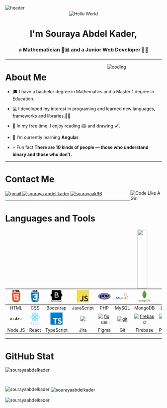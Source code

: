 <img src="https://user-images.githubusercontent.com/112479742/212114962-bd4684c2-1430-47dc-85e2-1fba684375a4.jpg" alt="header" width="100%" height="400px"/>
<div align="center">
<img src="https://user-images.githubusercontent.com/112479742/212116249-748f5e08-549e-46b3-85c0-e4888d5a818a.jpg" alt="Hello World" width="40%" height="100px" align="center"/>
</div>

<h1 align="center"> I'm Souraya Abdel Kader, </h1>
<h3 align="center"> a Mathematician 📐📊 and a Junior Web Developer 👩‍💻 </h3>

-----
<img width="35%" align="right" src="https://user-images.githubusercontent.com/112479742/212322981-8bc3ff9e-0980-4586-9209-c6a452764b23.jpg" alt="coding" />

<h1> About Me </h1>

- 🎓 I have a bachelor degree in Mathematics and a Master 1 degree in Education.

- 💻 I developed my interest in programing and learned new languages, frameworks and libraries.👩‍💻

- 🧩 In my free time, I enjoy reading 🕮 and drawing 🖌️.

- 🌱 I’m currently learning **Angular**.

- ⚡ Fun fact **There are 10 kinds of people — those who understand binary and those who don’t.**

-----

<h1> Contact Me </h1>


<img align="right" width="20%" src="https://user-images.githubusercontent.com/112479742/212481467-12689140-f63d-4e8f-b5dd-26a71f44177c.jpg" alt="Code Like A Girl" />
 <p align="left"> 
<a href="mailto:sourayaabdelkader@gmail.com" target="blank"><img align="center" height="30" width="40" src="https://th.bing.com/th/id/R.fe236b58506b49412826d0193efa1547?rik=JND2PKmC%2fxzB1w&riu=http%3a%2f%2fpngimg.com%2fuploads%2femail%2femail_PNG11.png&ehk=6sNwAjueFilXp3tCehLPbXDGgZgsYZdR7y6dZ3vpSk4%3d&risl=&pid=ImgRaw&r=0" alt="gmail" /> </a>
<a href="https://www.linkedin.com/in/souraya-abdel-kader/" target="blank"><img align="center" src="https://raw.githubusercontent.com/rahuldkjain/github-profile-readme-generator/master/src/images/icons/Social/linked-in-alt.svg" alt="souraya abdel kader" height="30" width="40" /></a>
<a href="https://www.hackerrank.com/sourayaak96" target="blank"><img align="center" src="https://raw.githubusercontent.com/rahuldkjain/github-profile-readme-generator/master/src/images/icons/Social/hackerrank.svg" alt="sourayaak96" height="30" width="40" /></a>
</p>

-----

<h1> Languages and Tools </h1>

<p align="center">
<img align="right" width="25%" height="190px" src="https://user-images.githubusercontent.com/112479742/212535074-4d5203cd-fedc-47ed-a610-20d2a19c31ad.png" alt="" />
  
| <a href="https://www.w3.org/html/" target="_blank" rel="noreferrer"> <img src="https://raw.githubusercontent.com/devicons/devicon/master/icons/html5/html5-original-wordmark.svg" alt="html5" width="40" height="40"/> </a> | <a href="https://www.w3schools.com/css/" target="_blank" rel="noreferrer"> <img src="https://raw.githubusercontent.com/devicons/devicon/master/icons/css3/css3-original-wordmark.svg" alt="css3" width="40" height="40"/> </a> | <a href="https://getbootstrap.com" target="_blank" rel="noreferrer"> <img src="https://raw.githubusercontent.com/devicons/devicon/master/icons/bootstrap/bootstrap-plain-wordmark.svg" alt="bootstrap" width="40" height="40"/> </a> |  <a href="https://developer.mozilla.org/en-US/docs/Web/JavaScript" target="_blank" rel="noreferrer"> <img src="https://raw.githubusercontent.com/devicons/devicon/master/icons/javascript/javascript-original.svg" alt="javascript" width="40" height="40"/> </a> | <a href="https://www.php.net" target="_blank" rel="noreferrer"> <img src="https://raw.githubusercontent.com/devicons/devicon/master/icons/php/php-original.svg" alt="php" width="40" height="40"/> </a> | <a href="https://www.mysql.com/" target="_blank" rel="noreferrer"> <img src="https://raw.githubusercontent.com/devicons/devicon/master/icons/mysql/mysql-original-wordmark.svg" alt="mysql" width="40" height="40"/> </a> | <a href="https://www.mongodb.com/" target="_blank" rel="noreferrer"> <img src="https://raw.githubusercontent.com/devicons/devicon/master/icons/mongodb/mongodb-original-wordmark.svg" alt="mongodb" width="40" height="40"/> </a> | <a href="https://laravel.com/" target="_blank" rel="noreferrer"> <img src="https://raw.githubusercontent.com/devicons/devicon/master/icons/laravel/laravel-plain-wordmark.svg" alt="laravel" width="40" height="40"/> </a> |
|:-------------------:|:-------------------:|:-------------------:|:-------------------:|:-------------------:|:-------------------:|:-------------------:| :-------------------:|
| HTML |    CSS    | Bootstrap | JavaScript | PHP | MySQL | MongoDB | Laravel | 
|  <a href="https://nodejs.org" target="_blank" rel="noreferrer"> <img src="https://raw.githubusercontent.com/devicons/devicon/master/icons/nodejs/nodejs-original-wordmark.svg" alt="nodejs" width="40" height="40"/> </a> | <a href="https://reactjs.org/" target="_blank" rel="noreferrer"> <img src="https://raw.githubusercontent.com/devicons/devicon/master/icons/react/react-original-wordmark.svg" alt="react" width="40" height="40"/> </a> |  <a href="https://www.typescriptlang.org/" target="_blank" rel="noreferrer"> <img src="https://raw.githubusercontent.com/devicons/devicon/master/icons/typescript/typescript-original.svg" alt="typescript" width="40" height="40"/> </a> | <img src="https://logos-world.net/wp-content/uploads/2021/02/Jira-Emblem.png" height="40"/> | <a href="https://www.figma.com/" target="_blank" rel="noreferrer"> <img src="https://www.vectorlogo.zone/logos/figma/figma-icon.svg" alt="figma" width="40" height="40"/> </a> | <a href="https://git-scm.com/" target="_blank" rel="noreferrer"> <img src="https://www.vectorlogo.zone/logos/git-scm/git-scm-icon.svg" alt="git" width="40" height="40"/> </a> | <a href="https://firebase.google.com/" target="_blank" rel="noreferrer"> <img src="https://www.vectorlogo.zone/logos/firebase/firebase-icon.svg" alt="firebase" width="40" height="40"/> </a> | <a href="https://postman.com" target="_blank" rel="noreferrer"> <img src="https://www.vectorlogo.zone/logos/getpostman/getpostman-icon.svg" alt="postman" width="40" height="40"/> </a> |
| Node.JS | React | TypeScript | Jira | Figma | Git | Firebase | Postman |  

</p>

-----

<h1> GitHub Stat </h1>

<p align="left"> <img src="https://komarev.com/ghpvc/?username=sourayaabdelkader&label=Profile%20views&color=0e75b6&style=flat" alt="sourayaabdelkader" /> </p>

<p align="left"> <a href="https://github.com/ryo-ma/github-profile-trophy"> <img src="https://github-profile-trophy.vercel.app/?username=sourayaabdelkader" alt="" /></a> </p>
<p align="left">

<p><img align="left" src="https://github-readme-stats.vercel.app/api/top-langs?username=sourayaabdelkader&show_icons=true&locale=en&layout=compact" alt="sourayaabdelkader" /></p>

<p>&nbsp;<img align="center" src="https://github-readme-stats.vercel.app/api?username=sourayaabdelkader&show_icons=true&locale=en" alt="sourayaabdelkader" /></p>

<p><img align="center" src="https://github-readme-streak-stats.herokuapp.com/?user=sourayaabdelkader&" alt="sourayaabdelkader" /></p>
